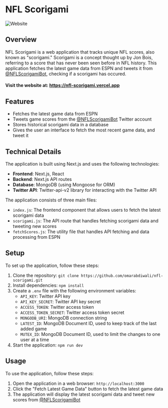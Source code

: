 NFL Scorigami
================

![Website](https://i.imgur.com/RfIKD0U.png)

## Overview

NFL Scorigami is a web application that tracks unique NFL scores, also known as "scorigami." Scorigami is a concept thought up by Jon Bois, referring to a score that has never been seen before in NFL history. This application fetches the latest game data from ESPN and tweets it from [@NFLScorigamiBot](https://x.com/NFLScorigamiBot), checking if a scorigami has occured.

#### Visit the website at: https://nfl-scorigami.vercel.app

## Features

* Fetches the latest game data from ESPN
* Tweets game scores from the [@NFLScorigamiBot](https://x.com/NFLScorigamiBot) Twitter account
* Stores historical scorigami data in a database
* Gives the user an interface to fetch the most recent game data, and tweet it

## Technical Details

The application is built using Next.js and uses the following technologies:

* **Frontend**: Next.js, React
* **Backend**: Next.js API routes
* **Database**: MongoDB (using Mongoose for ORM)
* **Twitter API**: Twitter-api-v2 library for interacting with the Twitter API

The application consists of three main files:

* `index.js`: The frontend component that allows users to fetch the latest scorigami data
* `scorigami.js`: The API route that handles fetching scorigami data and tweeting new scores
* `fetchScores.js`: The utility file that handles API fetching and data processing from ESPN

## Setup

To set up the application, follow these steps:

1. Clone the repository: `git clone https://github.com/omarabdiwali/nfl-scorigami.git`
2. Install dependencies: `npm install`
3. Create a `.env` file with the following environment variables:
	* `API_KEY`: Twitter API key
	* `API_KEY_SECRET`: Twitter API key secret
	* `ACCESS_TOKEN`: Twitter access token
	* `ACCESS_TOKEN_SECRET`: Twitter access token secret
	* `MONGODB_URI`: MongoDB connection string
	* `LATEST_ID`: MongoDB Document ID, used to keep track of the last added game
	* `MUTEX_ID`: MongoDB Document ID, used to limit the changes to one user at a time
4. Start the application: `npm run dev`

## Usage

To use the application, follow these steps:

1. Open the application in a web browser: `http://localhost:3000`
2. Click the "Fetch Latest Game Data" button to fetch the latest game data
3. The application will display the latest scorigami data and tweet new scores from [@NFLScorigamiBot](https://x.com/NFLScorigamiBot)
